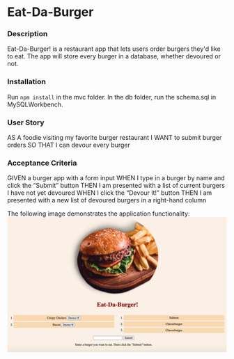 # Eat-Da-Burger

### Description
Eat-Da-Burger! is a restaurant app that lets users order burgers they'd like to eat. The app will store every burger in a database, whether devoured or not.
### Installation 
Run `npm install` in the mvc folder. In the db folder, run the schema.sql in MySQLWorkbench.  
### User Story
AS A foodie visiting my favorite burger restaurant
I WANT to submit burger orders 
SO THAT I can devour every burger

### Acceptance Criteria
GIVEN a burger app with a form input
WHEN I type in a burger by name and click the “Submit” button
THEN I am presented with a list of current burgers I have not yet devoured
WHEN I click the “Devour it!” button
THEN I am presented with a new list of devoured burgers in a right-hand column 

The following image demonstrates the application functionality:
![Image of application](/screenShot.png)